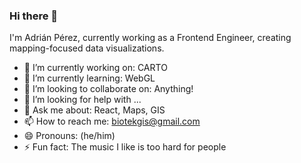 ### Hi there 👋

I'm Adrián Pérez, currently working as a Frontend Engineer, creating mapping-focused data visualizations.

- 🔭 I’m currently working on: CARTO
- 🌱 I’m currently learning: WebGL
- 👯 I’m looking to collaborate on: Anything!
- 🤔 I’m looking for help with ...
- 💬 Ask me about: React, Maps, GIS
- 📫 How to reach me: biotekgis@gmail.com
- 😄 Pronouns: (he/him)
- ⚡ Fun fact: The music I like is too hard for people
